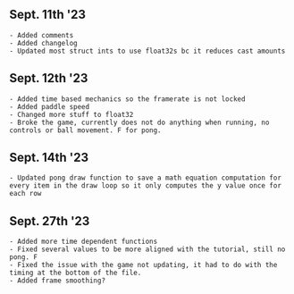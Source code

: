 ## Sept. 11th '23
    - Added comments
    - Added changelog
    - Updated most struct ints to use float32s bc it reduces cast amounts

## Sept. 12th '23
    - Added time based mechanics so the framerate is not locked
    - Added paddle speed
    - Changed more stuff to float32 
    - Broke the game, currently does not do anything when running, no controls or ball movement. F for pong.

## Sept. 14th '23
    - Updated pong draw function to save a math equation computation for every item in the draw loop so it only computes the y value once for each row

## Sept. 27th '23
    - Added more time dependent functions
    - Fixed several values to be more aligned with the tutorial, still no pong. F
    - Fixed the issue with the game not updating, it had to do with the timing at the bottom of the file.
    - Added frame smoothing?